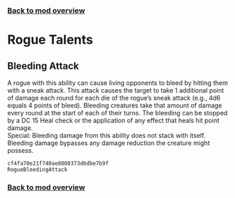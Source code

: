 ### [Back to mod overview](./README.md)

# Rogue Talents

## Bleeding Attack

A rogue with this ability can cause living opponents to bleed by hitting them with a sneak attack. This attack causes the target to take 1 additional point of damage each round for each die of the rogue’s sneak attack (e.g., 4d6 equals 4 points of bleed). Bleeding creatures take that amount of damage every round at the start of each of their turns. The bleeding can be stopped by a DC 15 Heal check or the application of any effect that heals hit point damage.  
Special: Bleeding damage from this ability does not stack with itself. Bleeding damage bypasses any damage reduction the creature might possess.

`cf4fa70e21f740ae8808373d6dbe7b9f`  
`RogueBleedingAttack`  


### [Back to mod overview](./README.md)

